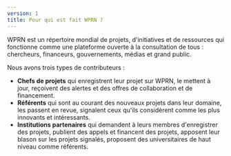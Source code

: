 ```yaml
---
version: 1
title: Pour qui est fait WPRN ?
---
```


WPRN est un répertoire mondial de projets, d'initiatives et de ressources qui fonctionne comme une plateforme ouverte à la consultation de tous : chercheurs, financeurs, gouvernements, médias et grand public.

Nous avons trois types de contributeurs :

- **Chefs de projets** qui enregistrent leur projet sur WPRN, le mettent à jour, reçoivent des alertes et des offres de collaboration et de financement.
- **Référents** qui sont au courant des nouveaux projets dans leur domaine, les passent en revue, signalent ceux qu'ils considèrent comme les plus innovants et intéressants.
- **Institutions partenaires** qui demandent à leurs membres d'enregistrer des projets, publient des appels et financent des projets, apposent leur blason sur les projets signalés, proposent des universitaires de haut niveau comme référents.
